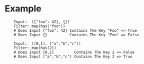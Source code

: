 <head><link rel="stylesheet" href="../../../md.css"/><script src="../../../md.js"></script></head>

# Example
        Input: 	[{"foo": 42}, {}]
        Filter: map(has("foo"))
        # Does Input {"foo": 42} Contains The Key "Foo" => True
        # Does Input {}          Contains The Key "Foo" => False

        Input: 	[[0,1], ["a","b","c"]]
        Filter: map(has(2))
        # Does Input [0,1]         Contains The Key 2 => False
        # Does Input ["a","b","c"] Contains The Key 2 => True
